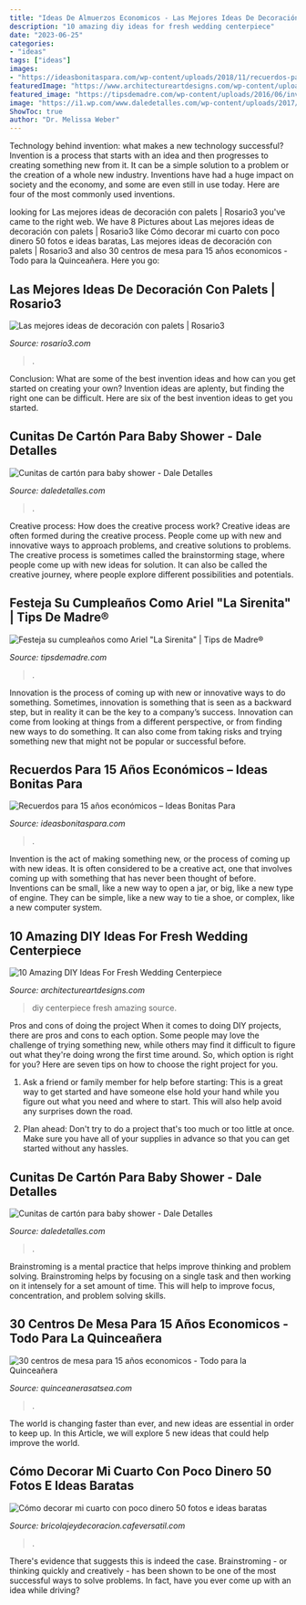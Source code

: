 ```yaml
---
title: "Ideas De Almuerzos Economicos - Las Mejores Ideas De Decoración Con Palets"
description: "10 amazing diy ideas for fresh wedding centerpiece"
date: "2023-06-25"
categories:
- "ideas"
tags: ["ideas"]
images:
- "https://ideasbonitaspara.com/wp-content/uploads/2018/11/recuerdos-para-15-anos-economicos-1.jpg"
featuredImage: "https://www.architectureartdesigns.com/wp-content/uploads/2014/08/72.jpg"
featured_image: "https://tipsdemadre.com/wp-content/uploads/2016/06/invitacion-blanco-sirenita-394x1024.jpg"
image: "https://i1.wp.com/www.daledetalles.com/wp-content/uploads/2017/03/cunitas-de-carton-para-baby-shower1.jpg"
ShowToc: true
author: "Dr. Melissa Weber"
---
```



Technology behind invention: what makes a new technology successful?
Invention is a process that starts with an idea and then progresses to creating something new from it. It can be a simple solution to a problem or the creation of a whole new industry. Inventions have had a huge impact on society and the economy, and some are even still in use today. Here are four of the most commonly used inventions.

	

		
looking for Las mejores ideas de decoración con palets | Rosario3 you've came to the right web. We have 8 Pictures about Las mejores ideas de decoración con palets | Rosario3 like Cómo decorar mi cuarto con poco dinero 50 fotos e ideas baratas, Las mejores ideas de decoración con palets | Rosario3 and also 30 centros de mesa para 15 años economicos - Todo para la Quinceañera. Here you go:
		
    
## Las Mejores Ideas De Decoración Con Palets | Rosario3

<img loading=lazy src="https://www.rosario3.com/export/sites/rosario3/img/2017/11/13/foto_7.jpg_1613799466.jpg" onerror="this.onerror=null;this.src='https://tse2.mm.bing.net/th?id=OIP.bXVxUSVHCzLsjB5rlUjo6AHaLH&amp;pid=15.1';" alt="Las mejores ideas de decoración con palets | Rosario3">

_Source: rosario3.com_

>. 

	

Conclusion: What are some of the best invention ideas and how can you get started on creating your own?
Invention ideas are aplenty, but finding the right one can be difficult. Here are six of the best invention ideas to get you started.

    
## Cunitas De Cartón Para Baby Shower - Dale Detalles

<img loading=lazy src="https://i1.wp.com/www.daledetalles.com/wp-content/uploads/2017/03/cunitas-de-carton-para-baby-shower20.jpg" onerror="this.onerror=null;this.src='https://tse1.mm.bing.net/th?id=OIP.FsVHgJfToSM14GMop0VZigHaJ4&amp;pid=15.1';" alt="Cunitas de cartón para baby shower - Dale Detalles">

_Source: daledetalles.com_

>. 

	

Creative process: How does the creative process work?
Creative ideas are often formed during the creative process. People come up with new and innovative ways to approach problems, and creative solutions to problems. The creative process is sometimes called the brainstorming stage, where people come up with new ideas for solution. It can also be called the creative journey, where people explore different possibilities and potentials.

    
## Festeja Su Cumpleaños Como Ariel &quot;La Sirenita&quot; | Tips De Madre®

<img loading=lazy src="https://tipsdemadre.com/wp-content/uploads/2016/06/invitacion-blanco-sirenita-394x1024.jpg" onerror="this.onerror=null;this.src='https://tse4.mm.bing.net/th?id=OIP.gSjQBnJPsayvtpYCOp7_bwAAAA&amp;pid=15.1';" alt="Festeja su cumpleaños como Ariel &quot;La Sirenita&quot; | Tips de Madre®">

_Source: tipsdemadre.com_

>. 

	

Innovation is the process of coming up with new or innovative ways to do something. Sometimes, innovation is something that is seen as a backward step, but in reality it can be the key to a company’s success. Innovation can come from looking at things from a different perspective, or from finding new ways to do something. It can also come from taking risks and trying something new that might not be popular or successful before.

    
## Recuerdos Para 15 Años Económicos – Ideas Bonitas Para

<img loading=lazy src="https://ideasbonitaspara.com/wp-content/uploads/2018/11/recuerdos-para-15-anos-economicos-1.jpg" onerror="this.onerror=null;this.src='https://tse3.mm.bing.net/th?id=OIP.KHkVOeR1Fm4GOOPK45ZqjwHaJ4&amp;pid=15.1';" alt="Recuerdos para 15 años económicos – Ideas Bonitas Para">

_Source: ideasbonitaspara.com_

>. 

	

Invention is the act of making something new, or the process of coming up with new ideas. It is often considered to be a creative act, one that involves coming up with something that has never been thought of before. Inventions can be small, like a new way to open a jar, or big, like a new type of engine. They can be simple, like a new way to tie a shoe, or complex, like a new computer system.

    
## 10 Amazing DIY Ideas For Fresh Wedding Centerpiece

<img loading=lazy src="https://www.architectureartdesigns.com/wp-content/uploads/2014/08/72.jpg" onerror="this.onerror=null;this.src='https://tse4.mm.bing.net/th?id=OIP.3veZqhsZqbzdJGRaRpf3wQHaLI&amp;pid=15.1';" alt="10 Amazing DIY Ideas For Fresh Wedding Centerpiece">

_Source: architectureartdesigns.com_

>diy centerpiece fresh amazing source. 

	

Pros and cons of doing the project
When it comes to doing DIY projects, there are pros and cons to each option. Some people may love the challenge of trying something new, while others may find it difficult to figure out what they're doing wrong the first time around.  So, which option is right for you? Here are seven tips on how to choose the right project for you.
1) Ask a friend or family member for help before starting: This is a great way to get started and have someone else hold your hand while you figure out what you need and where to start. This will also help avoid any surprises down the road.

2) Plan ahead: Don't try to do a project that's too much or too little at once. Make sure you have all of your supplies in advance so that you can get started without any hassles.

    
## Cunitas De Cartón Para Baby Shower - Dale Detalles

<img loading=lazy src="https://i1.wp.com/www.daledetalles.com/wp-content/uploads/2017/03/cunitas-de-carton-para-baby-shower1.jpg" onerror="this.onerror=null;this.src='https://tse1.mm.bing.net/th?id=OIP.ZxfSB0_3ermj7KaZZ5btSAHaJ4&amp;pid=15.1';" alt="Cunitas de cartón para baby shower - Dale Detalles">

_Source: daledetalles.com_

>. 

	

Brainstroming is a mental practice that helps improve thinking and problem solving. Brainstroming helps by focusing on a single task and then working on it intensely for a set amount of time. This will help to improve focus, concentration, and problem solving skills.

    
## 30 Centros De Mesa Para 15 Años Economicos - Todo Para La Quinceañera

<img loading=lazy src="http://quinceanerasatsea.com/wp-content/uploads/2016/11/centros-de-mesa-para-15-años-economicos-24.jpg" onerror="this.onerror=null;this.src='https://tse2.mm.bing.net/th?id=OIP._QYmAfctc64PWVLf9xZVegHaLI&amp;pid=15.1';" alt="30 centros de mesa para 15 años economicos - Todo para la Quinceañera">

_Source: quinceanerasatsea.com_

>. 

	

The world is changing faster than ever, and new ideas are essential in order to keep up. In this Article, we will explore 5 new ideas that could help improve the world.

    
## Cómo Decorar Mi Cuarto Con Poco Dinero 50 Fotos E Ideas Baratas

<img loading=lazy src="https://bricolajeydecoracion.cafeversatil.com/wp-content/uploads/2017/09/02_guetzli.jpg" onerror="this.onerror=null;this.src='https://tse3.mm.bing.net/th?id=OIP.Fb2qdTqkMNRd0VHHJlRxnwHaHo&amp;pid=15.1';" alt="Cómo decorar mi cuarto con poco dinero 50 fotos e ideas baratas">

_Source: bricolajeydecoracion.cafeversatil.com_

>. 

	

There's evidence that suggests this is indeed the case. Brainstroming - or thinking quickly and creatively - has been shown to be one of the most successful ways to solve problems. In fact, have you ever come up with an idea while driving?

